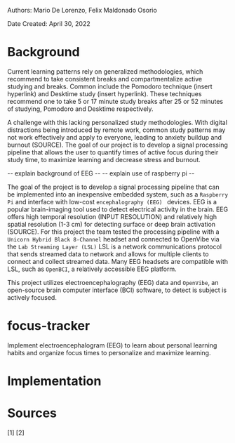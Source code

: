 Authors: Mario De Lorenzo, Felix Maldonado Osorio

Date Created: April 30, 2022

# Background 

Current learning patterns rely on generalized methodologies, which recommend to take consistent breaks and compartmentalize active studying and breaks. 
Common include the Pomodoro technique (insert hyperlink) and Desktime study (insert hyperlink). These techniques recommend one to take 5 or 17 minute 
study breaks after 25 or 52 minutes of studying, Pomodoro and Desktime respectively. 

A challenge with this lacking personalized study methodologies. With digital distractions being introduced by remote work, common study patterns may not 
work effectively and apply to everyone, leading to anxiety buildup and burnout (SOURCE). The goal of our project is to develop a signal processing pipeline 
that allows the user to quantify times of active focus during their study time, to maximize learning and decrease stress and burnout. 

-- explain background of EEG -- 
-- explain use of raspberry pi -- 

The goal of the project is to develop a signal processing pipeline that can be implemented into an inexpensive embedded system, such as a 
```Raspberry Pi``` and interface with low-cost ```encephalography (EEG) ``` devices. EEG is a popular brain-imaging tool used to detect electrical activity in the brain. 
EEG offers high temporal resolution (INPUT RESOLUTION) and relatively high spatial resolution (1-3 cm) for detecting surface or deep brain activation (SOURCE). 
For this project the team tested the processing pipeline with a ```Unicorn Hybrid Black 8-Channel``` headset and connected to OpenVibe via the 
```Lab Streaming Layer (LSL)``` LSL is a network communications protocol that sends streamed data to network and allows for multiple clients to connect and 
collect streamed data. Many EEG headsets are compatible with LSL, such as ```OpenBCI```, a relatively accessible EEG platform. 

This project utilizes electroencephalography (EEG) data and ```OpenVibe```, an open-source brain computer interface (BCI) software, 
to detect is subject is actively focused. 

# focus-tracker
Implement electroencephalogram (EEG) to learn about personal learning habits and organize focus times to personalize and maximize learning.

# Implementation

# Sources
[1]
[2] 

